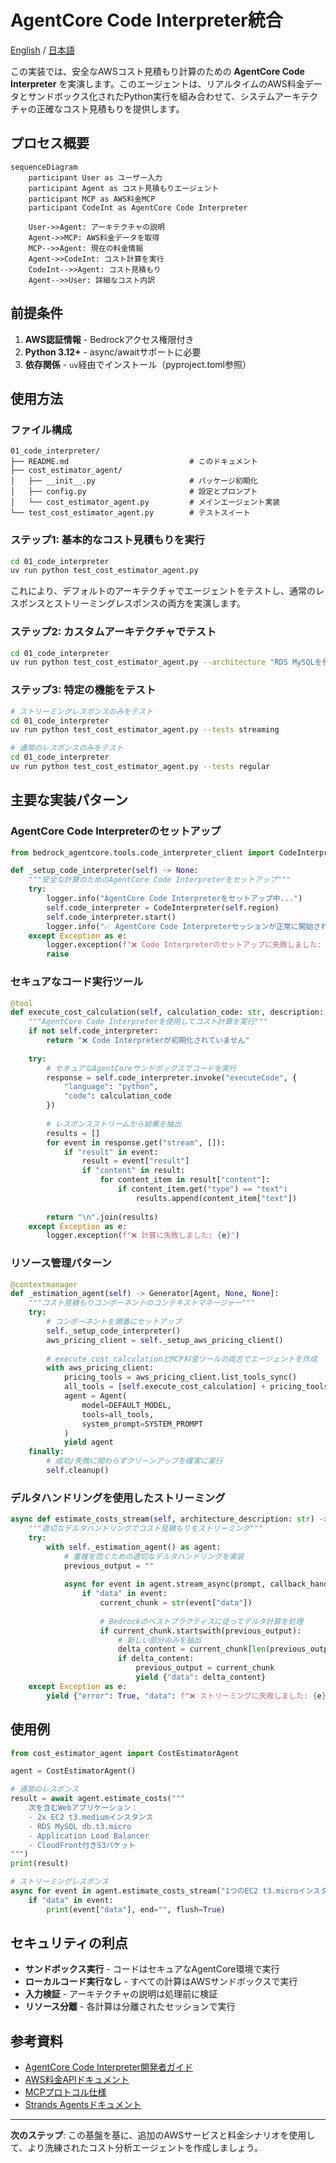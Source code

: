 # AgentCore Code Interpreter統合

[English](README_en.md) / [日本語](README.md)

この実装では、安全なAWSコスト見積もり計算のための **AgentCore Code Interpreter** を実演します。このエージェントは、リアルタイムのAWS料金データとサンドボックス化されたPython実行を組み合わせて、システムアーキテクチャの正確なコスト見積もりを提供します。

## プロセス概要

```mermaid
sequenceDiagram
    participant User as ユーザー入力
    participant Agent as コスト見積もりエージェント
    participant MCP as AWS料金MCP
    participant CodeInt as AgentCore Code Interpreter

    User->>Agent: アーキテクチャの説明
    Agent->>MCP: AWS料金データを取得
    MCP-->>Agent: 現在の料金情報
    Agent->>CodeInt: コスト計算を実行
    CodeInt-->>Agent: コスト見積もり
    Agent-->>User: 詳細なコスト内訳
```

## 前提条件

1. **AWS認証情報** - Bedrockアクセス権限付き
2. **Python 3.12+** - async/awaitサポートに必要
3. **依存関係** - `uv`経由でインストール（pyproject.toml参照）

## 使用方法

### ファイル構成

```
01_code_interpreter/
├── README.md                           # このドキュメント
├── cost_estimator_agent/
│   ├── __init__.py                     # パッケージ初期化
│   ├── config.py                       # 設定とプロンプト
│   └── cost_estimator_agent.py         # メインエージェント実装
└── test_cost_estimator_agent.py        # テストスイート
```

### ステップ1: 基本的なコスト見積もりを実行

```bash
cd 01_code_interpreter
uv run python test_cost_estimator_agent.py
```

これにより、デフォルトのアーキテクチャでエージェントをテストし、通常のレスポンスとストリーミングレスポンスの両方を実演します。

### ステップ2: カスタムアーキテクチャでテスト

```bash
cd 01_code_interpreter
uv run python test_cost_estimator_agent.py --architecture "RDS MySQLを使用した2つのEC2 m5.largeインスタンス"
```

### ステップ3: 特定の機能をテスト

```bash
# ストリーミングレスポンスのみをテスト
cd 01_code_interpreter
uv run python test_cost_estimator_agent.py --tests streaming

# 通常のレスポンスのみをテスト
cd 01_code_interpreter
uv run python test_cost_estimator_agent.py --tests regular
```

## 主要な実装パターン

### AgentCore Code Interpreterのセットアップ

```python
from bedrock_agentcore.tools.code_interpreter_client import CodeInterpreter

def _setup_code_interpreter(self) -> None:
    """安全な計算のためのAgentCore Code Interpreterをセットアップ"""
    try:
        logger.info("AgentCore Code Interpreterをセットアップ中...")
        self.code_interpreter = CodeInterpreter(self.region)
        self.code_interpreter.start()
        logger.info("✅ AgentCore Code Interpreterセッションが正常に開始されました")
    except Exception as e:
        logger.exception(f"❌ Code Interpreterのセットアップに失敗しました: {e}")
        raise
```

### セキュアなコード実行ツール

```python
@tool
def execute_cost_calculation(self, calculation_code: str, description: str = "") -> str:
    """AgentCore Code Interpreterを使用してコスト計算を実行"""
    if not self.code_interpreter:
        return "❌ Code Interpreterが初期化されていません"
        
    try:
        # セキュアなAgentCoreサンドボックスでコードを実行
        response = self.code_interpreter.invoke("executeCode", {
            "language": "python",
            "code": calculation_code
        })
        
        # レスポンスストリームから結果を抽出
        results = []
        for event in response.get("stream", []):
            if "result" in event:
                result = event["result"]
                if "content" in result:
                    for content_item in result["content"]:
                        if content_item.get("type") == "text":
                            results.append(content_item["text"])
        
        return "\n".join(results)
    except Exception as e:
        logger.exception(f"❌ 計算に失敗しました: {e}")
```

### リソース管理パターン

```python
@contextmanager
def _estimation_agent(self) -> Generator[Agent, None, None]:
    """コスト見積もりコンポーネントのコンテキストマネージャー"""        
    try:
        # コンポーネントを順番にセットアップ
        self._setup_code_interpreter()
        aws_pricing_client = self._setup_aws_pricing_client()
        
        # execute_cost_calculationとMCP料金ツールの両方でエージェントを作成
        with aws_pricing_client:
            pricing_tools = aws_pricing_client.list_tools_sync()
            all_tools = [self.execute_cost_calculation] + pricing_tools
            agent = Agent(
                model=DEFAULT_MODEL,
                tools=all_tools,
                system_prompt=SYSTEM_PROMPT
            )
            yield agent
    finally:
        # 成功/失敗に関わらずクリーンアップを確実に実行
        self.cleanup()
```

### デルタハンドリングを使用したストリーミング

```python
async def estimate_costs_stream(self, architecture_description: str) -> AsyncGenerator[dict, None]:
    """適切なデルタハンドリングでコスト見積もりをストリーミング"""
    try:
        with self._estimation_agent() as agent:
            # 重複を防ぐための適切なデルタハンドリングを実装
            previous_output = ""
            
            async for event in agent.stream_async(prompt, callback_handler=null_callback_handler):
                if "data" in event:
                    current_chunk = str(event["data"])
                    
                    # Bedrockのベストプラクティスに従ってデルタ計算を処理
                    if current_chunk.startswith(previous_output):
                        # 新しい部分のみを抽出
                        delta_content = current_chunk[len(previous_output):]
                        if delta_content:
                            previous_output = current_chunk
                            yield {"data": delta_content}
    except Exception as e:
        yield {"error": True, "data": f"❌ ストリーミングに失敗しました: {e}"}
```

## 使用例

```python
from cost_estimator_agent import CostEstimatorAgent

agent = CostEstimatorAgent()

# 通常のレスポンス
result = await agent.estimate_costs("""
    次を含むWebアプリケーション：
    - 2x EC2 t3.mediumインスタンス
    - RDS MySQL db.t3.micro
    - Application Load Balancer
    - CloudFront付きS3バケット
""")
print(result)

# ストリーミングレスポンス
async for event in agent.estimate_costs_stream("1つのEC2 t3.microインスタンス"):
    if "data" in event:
        print(event["data"], end="", flush=True)
```

## セキュリティの利点

- **サンドボックス実行** - コードはセキュアなAgentCore環境で実行
- **ローカルコード実行なし** - すべての計算はAWSサンドボックスで実行
- **入力検証** - アーキテクチャの説明は処理前に検証
- **リソース分離** - 各計算は分離されたセッションで実行

## 参考資料

- [AgentCore Code Interpreter開発者ガイド](https://docs.aws.amazon.com/bedrock-agentcore/latest/devguide/code-interpreter.html)
- [AWS料金APIドキュメント](https://docs.aws.amazon.com/awsaccountbilling/latest/aboutv2/price-changes.html)
- [MCPプロトコル仕様](https://modelcontextprotocol.io/introduction)
- [Strands Agentsドキュメント](https://github.com/aws-samples/strands-agents)

---

**次のステップ**: この基盤を基に、追加のAWSサービスと料金シナリオを使用して、より洗練されたコスト分析エージェントを作成しましょう。